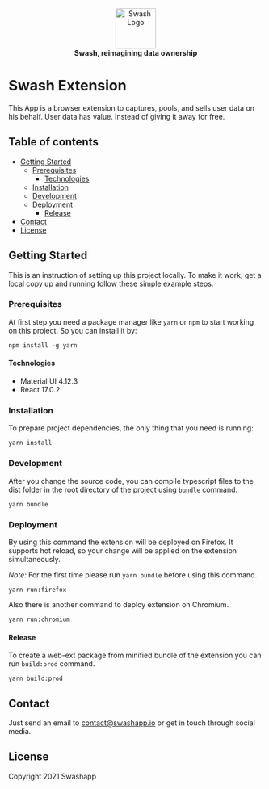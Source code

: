 <div align="center">
    <a href="https://swashapp.io/" target="blank">
        <img src="https://swashapp.io/static/images/logo/swash/s-logo.svg" width="80" alt="Swash Logo" />
    </a>
</div>
<div align="center">
    <b>Swash, reimagining data ownership</b>
</div>

# Swash Extension

This App is a browser extension to captures, pools, and sells user data on his behalf. User data has value. Instead of giving it away for free.

## Table of contents

- [Getting Started](#getting-started)
  - [Prerequisites](#prerequisites)
    - [Technologies](#technologies)
  - [Installation](#installation)
  - [Development](#development)
  - [Deployment](#deployment)
    - [Release](#release)
- [Contact](#contact)
- [License](#license)

## Getting Started

This is an instruction of setting up this project locally. To make it work, get a local copy up and running follow these simple example steps.

### Prerequisites

At first step you need a package manager like `yarn` or `npm` to start working on this project. So you can install it by:

```
npm install -g yarn
```

#### Technologies

- Material UI 4.12.3
- React 17.0.2

### Installation

To prepare project dependencies, the only thing that you need is running:

```
yarn install
```

### Development

After you change the source code, you can compile typescript files to the dist folder in the root directory of the project using `bundle` command.

```
yarn bundle
```

### Deployment

By using this command the extension will be deployed on Firefox. It supports hot reload, so your change will be applied on the extension simultaneously.

_Note:_ For the first time please run `yarn bundle` before using this command.

```
yarn run:firefox
```

Also there is another command to deploy extension on Chromium.

```
yarn run:chromium
```

#### Release

To create a web-ext package from minified bundle of the extension you can run `build:prod` command.

```
yarn build:prod
```

## Contact

Just send an email to contact@swashapp.io
or get in touch through social media.

## License

Copyright 2021 Swashapp
